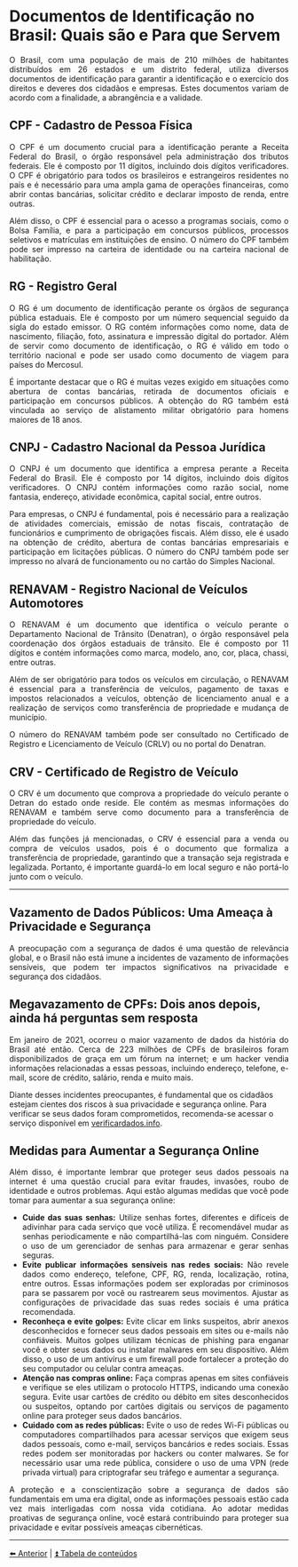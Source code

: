 <h1>Documentos de Identificação no Brasil: Quais são e Para que Servem</h1>

<p align="justify">O Brasil, com uma população de mais de 210 milhões de habitantes distribuídos em 26 estados e um distrito federal, utiliza diversos documentos de identificação para garantir a identificação e o exercício dos direitos e deveres dos cidadãos e empresas. Estes documentos variam de acordo com a finalidade, a abrangência e a validade.</p>

<h2>CPF - Cadastro de Pessoa Física</h2>

<p align="justify">O CPF é um documento crucial para a identificação perante a Receita Federal do Brasil, o órgão responsável pela administração dos tributos federais. Ele é composto por 11 dígitos, incluindo dois dígitos verificadores. O CPF é obrigatório para todos os brasileiros e estrangeiros residentes no país e é necessário para uma ampla gama de operações financeiras, como abrir contas bancárias, solicitar crédito e declarar imposto de renda, entre outras.</p>

<p align="justify">Além disso, o CPF é essencial para o acesso a programas sociais, como o Bolsa Família, e para a participação em concursos públicos, processos seletivos e matrículas em instituições de ensino. O número do CPF também pode ser impresso na carteira de identidade ou na carteira nacional de habilitação.</p>

<h2>RG - Registro Geral</h2>

<p align="justify">O RG é um documento de identificação perante os órgãos de segurança pública estaduais. Ele é composto por um número sequencial seguido da sigla do estado emissor. O RG contém informações como nome, data de nascimento, filiação, foto, assinatura e impressão digital do portador. Além de servir como documento de identificação, o RG é válido em todo o território nacional e pode ser usado como documento de viagem para países do Mercosul.</p>

<p align="justify">É importante destacar que o RG é muitas vezes exigido em situações como abertura de contas bancárias, retirada de documentos oficiais e participação em concursos públicos. A obtenção do RG também está vinculada ao serviço de alistamento militar obrigatório para homens maiores de 18 anos.</p>

<h2>CNPJ - Cadastro Nacional da Pessoa Jurídica</h2>

<p align="justify">O CNPJ é um documento que identifica a empresa perante a Receita Federal do Brasil. Ele é composto por 14 dígitos, incluindo dois dígitos verificadores. O CNPJ contém informações como razão social, nome fantasia, endereço, atividade econômica, capital social, entre outros.</p>

<p align="justify">Para empresas, o CNPJ é fundamental, pois é necessário para a realização de atividades comerciais, emissão de notas fiscais, contratação de funcionários e cumprimento de obrigações fiscais. Além disso, ele é usado na obtenção de crédito, abertura de contas bancárias empresariais e participação em licitações públicas. O número do CNPJ também pode ser impresso no alvará de funcionamento ou no cartão do Simples Nacional.</p>

<h2>RENAVAM - Registro Nacional de Veículos Automotores</h2>

<p align="justify">O RENAVAM é um documento que identifica o veículo perante o Departamento Nacional de Trânsito (Denatran), o órgão responsável pela coordenação dos órgãos estaduais de trânsito. Ele é composto por 11 dígitos e contém informações como marca, modelo, ano, cor, placa, chassi, entre outras.</p>

<p align="justify">Além de ser obrigatório para todos os veículos em circulação, o RENAVAM é essencial para a transferência de veículos, pagamento de taxas e impostos relacionados a veículos, obtenção de licenciamento anual e a realização de serviços como transferência de propriedade e mudança de município.</p>

<p align="justify">O número do RENAVAM também pode ser consultado no Certificado de Registro e Licenciamento de Veículo (CRLV) ou no portal do Denatran.</p>

<h2>CRV - Certificado de Registro de Veículo</h2>

<p align="justify">O CRV é um documento que comprova a propriedade do veículo perante o Detran do estado onde reside. Ele contém as mesmas informações do RENAVAM e também serve como documento para a transferência de propriedade do veículo.</p>

<p align="justify">Além das funções já mencionadas, o CRV é essencial para a venda ou compra de veículos usados, pois é o documento que formaliza a transferência de propriedade, garantindo que a transação seja registrada e legalizada. Portanto, é importante guardá-lo em local seguro e não portá-lo junto com o veículo.</p>

<hr>

<h2>Vazamento de Dados Públicos: Uma Ameaça à Privacidade e Segurança</h2>

<p align="justify">A preocupação com a segurança de dados é uma questão de relevância global, e o Brasil não está imune a incidentes de vazamento de informações sensíveis, que podem ter impactos significativos na privacidade e segurança dos cidadãos.</p>

<h2>Megavazamento de CPFs: Dois anos depois, ainda há perguntas sem resposta</h2>

<p align="justify">Em janeiro de 2021, ocorreu o maior vazamento de dados da história do Brasil até então. Cerca de 223 milhões de CPFs de brasileiros foram disponibilizados de graça em um fórum na internet; e um hacker vendia informações relacionadas a essas pessoas, incluindo endereço, telefone, e-mail, score de crédito, salário, renda e muito mais.</p>

<p>Diante desses incidentes preocupantes, é fundamental que os cidadãos estejam cientes dos riscos à sua privacidade e segurança online. Para verificar se seus dados foram comprometidos, recomenda-se acessar o serviço disponível em <a href="https://verificardados.info">verificardados.info</a>.</p>

<h2>Medidas para Aumentar a Segurança Online</h2>

<p align="justify">Além disso, é importante lembrar que proteger seus dados pessoais na internet é uma questão crucial para evitar fraudes, invasões, roubo de identidade e outros problemas. Aqui estão algumas medidas que você pode tomar para aumentar a sua segurança online:</p>

<ul align="justify">
<li><strong>Cuide das suas senhas:</strong> Utilize senhas fortes, diferentes e difíceis de adivinhar para cada serviço que você utiliza. É recomendável mudar as senhas periodicamente e não compartilhá-las com ninguém. Considere o uso de um gerenciador de senhas para armazenar e gerar senhas seguras.</li>
<li><strong>Evite publicar informações sensíveis nas redes sociais:</strong> Não revele dados como endereço, telefone, CPF, RG, renda, localização, rotina, entre outros. Essas informações podem ser exploradas por criminosos para se passarem por você ou rastrearem seus movimentos. Ajustar as configurações de privacidade das suas redes sociais é uma prática recomendada.</li>
<li><strong>Reconheça e evite golpes:</strong> Evite clicar em links suspeitos, abrir anexos desconhecidos e fornecer seus dados pessoais em sites ou e-mails não confiáveis. Muitos golpes utilizam técnicas de phishing para enganar você e obter seus dados ou instalar malwares em seu dispositivo. Além disso, o uso de um antivírus e um firewall pode fortalecer a proteção do seu computador ou celular contra ameaças.</li>
<li><strong>Atenção nas compras online:</strong> Faça compras apenas em sites confiáveis e verifique se eles utilizam o protocolo HTTPS, indicando uma conexão segura. Evite usar cartões de crédito ou débito em sites desconhecidos ou suspeitos, optando por cartões digitais ou serviços de pagamento online para proteger seus dados bancários.</li>
<li><strong>Cuidado com as redes públicas:</strong> Evite o uso de redes Wi-Fi públicas ou computadores compartilhados para acessar serviços que exigem seus dados pessoais, como e-mail, serviços bancários e redes sociais. Essas redes podem ser monitoradas por hackers ou conter malwares. Se for necessário usar uma rede pública, considere o uso de uma VPN (rede privada virtual) para criptografar seu tráfego e aumentar a segurança.</li>
</ul>

<p align="justify">A proteção e a conscientização sobre a segurança de dados são fundamentais em uma era digital, onde as informações pessoais estão cada vez mais interligadas com nossa vida cotidiana. Ao adotar medidas proativas de segurança online, você estará contribuindo para proteger sua privacidade e evitar possíveis ameaças cibernéticas.</p>

<hr>

[⬅️ Anterior](27-cazaquistão.md) | [⏫ Tabela de conteúdos](../README.md)